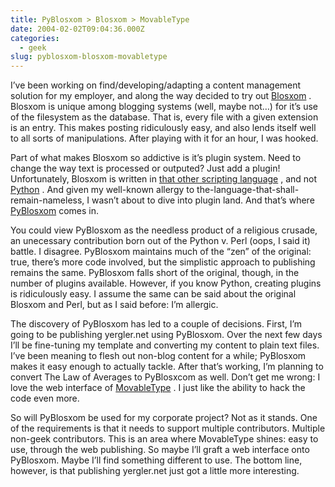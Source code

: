 ```yaml
---
title: PyBlosxom > Blosxom > MovableType
date: 2004-02-02T09:04:36.000Z
categories:
  - geek
slug: pyblosxom-blosxom-movabletype
---
```

I’ve been working on find/developing/adapting a content management solution for my employer, and along the way decided to try out [Blosxom][1] . Blosxom is unique among blogging systems (well, maybe not…) for it’s use of the filesystem as the database. That is, every file with a given extension is an entry. This makes posting ridiculously easy, and also lends itself well to all sorts of manipulations. After playing with it for an hour, I was hooked.

Part of what makes Blosxom so addictive is it’s plugin system. Need to change the way text is processed or outputed? Just add a plugin! Unfortunately, Blosxom is written in [that other scripting language][2] , and not [Python][3] . And given my well-known allergy to the-language-that-shall-remain-nameless, I wasn’t about to dive into plugin land. And that’s where [PyBlosxom][4]  comes in.

You could view PyBlosxom as the needless product of a religious crusade, an unecessary contribution born out of the Python v. Perl (oops, I said it) battle. I disagree. PyBlosxom maintains much of the “zen” of the original: true, there’s more code involved, but the simplistic approach to publishing remains the same. PyBlosxom falls short of the original, though, in the number of plugins available. However, if you know Python, creating plugins is ridiculously easy. I assume the same can be said about the original Blosxom and Perl, but as I said before: I’m allergic.

The discovery of PyBlosxom has led to a couple of decisions. First, I’m going to be publishing yergler.net using PyBlosxom. Over the next few days I’ll be fine-tuning my template and converting my content to plain text files. I’ve been meaning to flesh out non-blog content for a while; PyBlosxom makes it easy enough to actually tackle. After that’s working, I’m planning to convert The Law of Averages to PyBlosxcom as well. Don’t get me wrong: I love the web interface of [MovableType][5] . I just like the ability to hack the code even more.

So will PyBlosxom be used for my corporate project? Not as it stands. One of the requirements is that it needs to support multiple contributors. Multiple non-geek contributors. This is an area where MovableType shines: easy to use, through the web publishing. So maybe I’ll graft a web interface onto PyBlosxom. Maybe I’ll find something different to use. The bottom line, however, is that publishing yergler.net just got a little more interesting.



 [1]: http://blosxom.com
 [2]: http://perl.org
 [3]: http://python.org
 [4]: http://pyblosxom.sf.net
 [5]: http://movabletype.org
